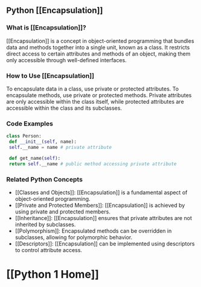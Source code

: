 ## Python [[Encapsulation]]

### What is [[Encapsulation]]?
 [[Encapsulation]] is a concept in object-oriented programming that bundles data and methods together into a single unit, known as a class. It restricts direct access to certain attributes and methods of an object, making them only accessible through well-defined interfaces.

### How to Use [[Encapsulation]]
To encapsulate data in a class, use private or protected attributes. To encapsulate methods, use private or protected methods. Private attributes are only accessible within the class itself, while protected attributes are accessible within the class and its subclasses.

### Code Examples
```python
class Person:
 def __init__(self, name):
 self.__name = name # private attribute

 def get_name(self):
 return self.__name # public method accessing private attribute
```

### Related Python Concepts
- [[Classes and Objects]]: [[Encapsulation]] is a fundamental aspect of object-oriented programming.
- [[Private and Protected Members]]: [[Encapsulation]] is achieved by using private and protected members.
- [[Inheritance]]: [[Encapsulation]] ensures that private attributes are not inherited by subclasses.
- [[Polymorphism]]: Encapsulated methods can be overridden in subclasses, allowing for polymorphic behavior.
- [[Descriptors]]: [[Encapsulation]] can be implemented using descriptors to control attribute access.
# [[Python 1 Home]]